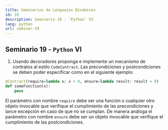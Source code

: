 ```yaml
---
title: Seminarios de Lenguajes Dinámicos
id: 19
description: Seminario 19 - `Python` VI
lang: python
url: seminar-19
---
```


## Seminario 19 - `Python` VI

1. Usando decoradores proponga e implemente un mecanismo de 
contratos al estilo `CodeContract`. Las precondiciones y 
postcondiciones se deben poder especificar como en el siguiente 
ejemplo:

```python
@Contract(require=lambda x: x > 0, ensure=lambda result: result > 0)
def someFunction(x):
	pass
```

El parámetro con nombre `require` debe ser una función o cualquier otro 
objeto invocable que verifique el cumplimiento de las precondiciones y 
lance excepción en caso de que no se cumplan. De manera análoga el 
parámetro con nombre `ensure` debe ser un objeto invocable que 
verifique el cumplimiento de las postcondiciones. 

